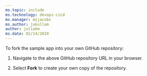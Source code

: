```yaml
---
ms.topic: include
ms.technology: devops-cicd
ms.manager: mijacobs
ms.author: jukullam
author: juliakm
ms.date: 02/14/2020
---
```


To fork the sample app into your own GitHub repository:

 1. Navigate to the above GitHub repository URL in your browser.

 1. Select **Fork** to create your own copy of the repository.
